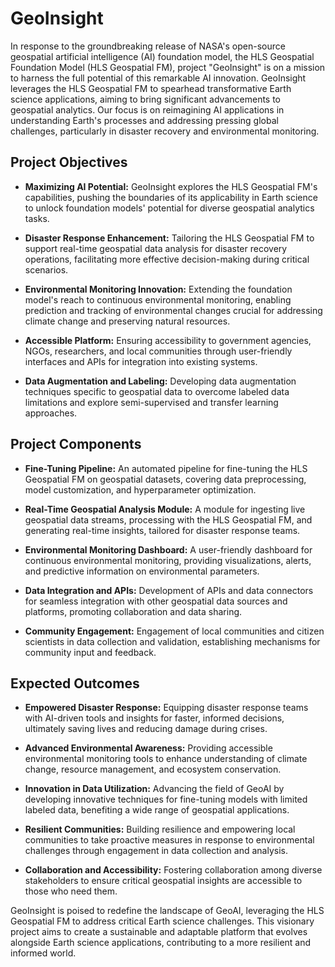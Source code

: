 # GeoInsight

In response to the groundbreaking release of NASA's open-source geospatial artificial intelligence (AI) foundation model, the HLS Geospatial Foundation Model (HLS Geospatial FM), project "GeoInsight" is on a mission to harness the full potential of this remarkable AI innovation. GeoInsight leverages the HLS Geospatial FM to spearhead transformative Earth science applications, aiming to bring significant advancements to geospatial analytics. Our focus is on reimagining AI applications in understanding Earth's processes and addressing pressing global challenges, particularly in disaster recovery and environmental monitoring.

## Project Objectives

- **Maximizing AI Potential:** GeoInsight explores the HLS Geospatial FM's capabilities, pushing the boundaries of its applicability in Earth science to unlock foundation models' potential for diverse geospatial analytics tasks.

- **Disaster Response Enhancement:** Tailoring the HLS Geospatial FM to support real-time geospatial data analysis for disaster recovery operations, facilitating more effective decision-making during critical scenarios.

- **Environmental Monitoring Innovation:** Extending the foundation model's reach to continuous environmental monitoring, enabling prediction and tracking of environmental changes crucial for addressing climate change and preserving natural resources.

- **Accessible Platform:** Ensuring accessibility to government agencies, NGOs, researchers, and local communities through user-friendly interfaces and APIs for integration into existing systems.

- **Data Augmentation and Labeling:** Developing data augmentation techniques specific to geospatial data to overcome labeled data limitations and explore semi-supervised and transfer learning approaches.

## Project Components

- **Fine-Tuning Pipeline:** An automated pipeline for fine-tuning the HLS Geospatial FM on geospatial datasets, covering data preprocessing, model customization, and hyperparameter optimization.

- **Real-Time Geospatial Analysis Module:** A module for ingesting live geospatial data streams, processing with the HLS Geospatial FM, and generating real-time insights, tailored for disaster response teams.

- **Environmental Monitoring Dashboard:** A user-friendly dashboard for continuous environmental monitoring, providing visualizations, alerts, and predictive information on environmental parameters.

- **Data Integration and APIs:** Development of APIs and data connectors for seamless integration with other geospatial data sources and platforms, promoting collaboration and data sharing.

- **Community Engagement:** Engagement of local communities and citizen scientists in data collection and validation, establishing mechanisms for community input and feedback.

## Expected Outcomes

- **Empowered Disaster Response:** Equipping disaster response teams with AI-driven tools and insights for faster, informed decisions, ultimately saving lives and reducing damage during crises.

- **Advanced Environmental Awareness:** Providing accessible environmental monitoring tools to enhance understanding of climate change, resource management, and ecosystem conservation.

- **Innovation in Data Utilization:** Advancing the field of GeoAI by developing innovative techniques for fine-tuning models with limited labeled data, benefiting a wide range of geospatial applications.

- **Resilient Communities:** Building resilience and empowering local communities to take proactive measures in response to environmental challenges through engagement in data collection and analysis.

- **Collaboration and Accessibility:** Fostering collaboration among diverse stakeholders to ensure critical geospatial insights are accessible to those who need them.

GeoInsight is poised to redefine the landscape of GeoAI, leveraging the HLS Geospatial FM to address critical Earth science challenges. This visionary project aims to create a sustainable and adaptable platform that evolves alongside Earth science applications, contributing to a more resilient and informed world.
